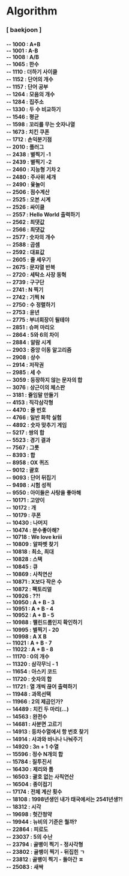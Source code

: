 # Algorithm
<h3> [ baekjoon ] </h3>
<h4>
    -- 1000 : A+B <br>
    -- 1001 : A-B <br>
    -- 1008 : A/B <br>
    -- 1065 : 한수 <br>
    -- 1110 : 더하기 사이클 <br>
    -- 1152 : 단어의 개수<br>
    -- 1157 : 단어 공부 <br>
    -- 1264 : 모음의 개수 <br>
    -- 1284 : 집주소 <br>
    -- 1330 : 두 수 비교하기 <br>
    -- 1546 : 평균 <br>
    -- 1598 : 꼬리를 무는 숫자나열 <br>
    -- 1673 : 치킨 쿠폰 <br>
    -- 1712 : 손익분기점 <br>
    -- 2010 : 플러그 <br>
    -- 2438 : 별찍기 -1 <br>
    -- 2439 : 별찍기 -2 <br>
    -- 2460 : 지능형 기차 2 <br>
    -- 2480 : 주사위 세개 <br>
    -- 2490 : 윷놀이 <br>
    -- 2506 : 점수계산 <br>
    -- 2525 : 오븐 시계 <br>
    -- 2526 : 싸이클 <br>
    -- 2557 : Hello World 출력하기 <br>
    -- 2562 : 최댓값 <br>
    -- 2566 : 최댓값 <br>
    -- 2577 : 숫자의 개수 <br>
    -- 2588 : 곱셈 <br>
    -- 2592 : 대표값 <br>
    -- 2605 : 줄 세우기 <br>
    -- 2675 : 문자열 반복 <br>
    -- 2720 : 세탁소 사장 동혁 <br>
    -- 2739 : 구구단 <br>
    -- 2741 : N 찍기 <br>
    -- 2742 : 기찍 N <br>
    -- 2750 : 수 정렬하기 <br>
    -- 2753 : 윤년 <br>
    -- 2775 : 부녀회장이 될테야 <br>
    -- 2851 : 슈퍼 마리오 <br>
    -- 2864 : 5와 6의 차이 <br>
    -- 2884 : 알람 시계 <br>
    -- 2903 : 중앙 이동 알고리즘 <br>
    -- 2908 : 상수 <br>
    -- 2914 : 저작권 <br>
    -- 2985 : 세 수 <br>
    -- 3059 : 등장하지 않는 문자의 합 <br>
    -- 3076 : 상근이의 체스판 <br>
    -- 3181 : 줄임말 만들기 <br>
    -- 4153 : 직각삼각형 <br>
    -- 4470 : 줄 번호 <br>
    -- 4766 : 일반 화학 실험 <br>
    -- 4892 : 숫자 맞추기 게임 <br>
    -- 5217 : 쌍의 합 <br>
    -- 5523 : 경기 결과 <br>
    -- 7567 : 그릇 <br>
    -- 8393 : 합 <br>
    -- 8958 : OX 퀴즈 <br>
    -- 9012 : 괄호 <br>
    -- 9093 : 단어 뒤집기 <br>
    -- 9498 : 시험 성적 <br>
    -- 9550 : 아이들은 사탕을 좋아해 <br>
    -- 10171 : 고양이 <br>
    -- 10172 : 개 <br>
    -- 10179 : 쿠폰 <br>
    -- 10430 : 나머지 <br>
    -- 10474 : 분수좋아해? <br>
    -- 10718 : We love kriii <br>
    -- 10809 : 알파벳 찾기 <br>
    -- 10818 : 최소, 최대 <br>
    -- 10828 : 스택 <br>
    -- 10845 : 큐 <br>
    -- 10869 : 사칙연산 <br>
    -- 10871 : X보다 작은 수 <br>
    -- 10872 : 팩토리얼 <br>
    -- 10926 : ??! <br>
    -- 10950 : A + B - 3<br>
    -- 10951 : A + B - 4<br>
    -- 10952 : A + B - 5 <br>
    -- 10988 : 팰린드롬인지 확인하기 <br>
    -- 10995 : 별찍기 - 20 <br>
    -- 10998 : A X B <br>
    -- 11021 : A + B - 7 <br>
    -- 11022 : A + B - 8 <br>
    -- 11170 : 0의 개수 <br>
    -- 11320 : 삼각무늬 - 1 <br>
    -- 11654 : 아스키 코드 <br>
    -- 11720 : 숫자의 합 <br>
    -- 11721 : 열 개씩 끊어 출력하기 <br>
    -- 11948 : 과목선택 <br>
    -- 11966 : 2의 제곱인가? <br>
    -- 14489 : 치킨 두 마리(...) <br>
    -- 14563 : 완전수 <br>
    -- 14681 : 사분면 고르기 <br>
    -- 14913 : 등차수열에서 항 번호 찾기 <br>
    -- 14914 : 사과와 바나나 나눠주기 <br>
    -- 14920 : 3n + 1 수열 <br>
    -- 15596 : 정수 N개의 합 <br>
    -- 15784 : 질투진서 <br>
    -- 16430 : 제리와 톰 <br>
    -- 16503 : 괄호 없는 사칙연산<br>
    -- 16504 : 종이접기 <br>
    -- 17174 : 전체 계산 횟수 <br>
    -- 18108 : 1998년생인 내가 태국에서는 2541년생?! <br>
    -- 18312 : 시각 <br>
    -- 19698 : 헛간청약 <br>
    -- 19944 : 뉴비의 기준은 뭘까? <br>
    -- 22864 : 피로도 <br>
    -- 23037 : 5의 수난 <br>
    -- 23794 : 골뱅이 찍기 - 정사각형 <br>
    -- 23802 : 골뱅이 찍기 - 뒤집힌 ㄱ <br>
    -- 23812 : 골뱅이 찍기 - 돌아간 ㅍ <br>
    -- 25083 : 새싹 <br>
</h4>